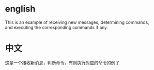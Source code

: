 
# english
This is an example of receiving new messages, determining commands, and executing the corresponding commands if any.

# 中文
这是一个接收新消息，判断命令，有则执行对应的命令的例子
